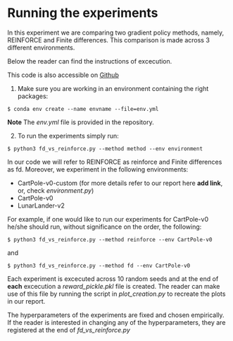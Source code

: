 # Running the experiments

In this experiment we are comparing two gradient policy methods, namely, REINFORCE and Finite differences. This comparison is made across 3 different environments. 

Below the reader can find the instructions of excecution. 

This code is also accessible on [Github](https://github.com/spyrosavl/Reinforcement-Learning/tree/master/Project)

1. Make sure you are working in an environment containing the right packages:

`$ conda env create --name envname --file=env.yml`

**Note** The *env.yml* file is provided in the repository.

2. To run the experiments simply run:

`$ python3 fd_vs_reinforce.py --method method --env environment`

In our code we will refer to REINFORCE as reinforce and Finite differences as fd. Moreover, we experiment in the following environments:

- CartPole-v0-custom (for more details refer to our report here **add link**, or, check *environment.py*)
- CartPole-v0
- LunarLander-v2

For example, if one would like to run our experiments for CartPole-v0 he/she should run, without significance on the order, the following:

`$ python3 fd_vs_reinforce.py --method reinforce --env CartPole-v0`

and 

`$ python3 fd_vs_reinforce.py --method fd --env CartPole-v0`

Each experiment is excecuted across 10 random seeds and at the end of **each** excecution a *reward_pickle.pkl* file is created. The reader can make use of this file by running the script in *plot_creation.py* to recreate the plots in our report.

The hyperparameters of the experiments are fixed and chosen empirically. If the reader is interested in changing any of the hyperparameters, they are registered at the end of *fd_vs_reinforce.py*


